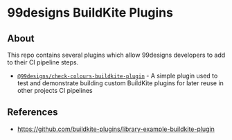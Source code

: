 # 99designs BuildKite Plugins

## About

This repo contains several plugins which allow 99designs developers to add to their CI pipeline steps.

-   [`@99designs/check-colours-buildkite-plugin`](./plugins/check-colours-buildkite-plugin/) - A simple plugin used to test and demonstrate building custom BuildKite plugins for later reuse in other projects CI pipelines

## References

-   https://github.com/buildkite-plugins/library-example-buildkite-plugin

